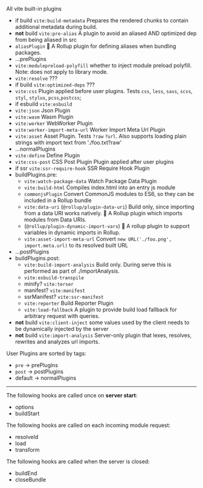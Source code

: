 All vite built-in plugins

- if build `vite:build-metadata` Prepares the rendered chunks to contain additional metadata during build.
- **not** build `vite:pre-alias` A plugin to avoid an aliased AND optimized dep from being aliased in src
- `aliasPlugin` 🍣 A Rollup plugin for defining aliases when bundling packages.
- ...prePlugins
- `vite:modulepreload-polyfill` whether to inject module preload polyfill. Note: does not apply to library mode.
- `vite:resolve` ???
- if build `vite:optimized-deps` ???
- `vite:css` Plugin applied before user plugins. Tests `css`, `less`, `sass`, `scss`, `styl`, `stylus`, `pcss`,`postcss`;
- if esbuild `vite:esbuild`
- `vite:json` Json Plugin
- `vite:wasm` Wasm Plugin
- `vite:worker` WebWorker Plugin
- `vite:worker-import-meta-url` Worker Import Meta Url Plugin
- `vite:asset` Asset Plugin. Tests `?raw` `?url`. Also supports loading plain strings with import text from './foo.txt?raw'
- ...normalPlugins
- `vite:define` Define Plugin
- `vite:css-post` CSS Post Plugin Plugin applied after user plugins
- if ssr `vite:ssr-require-hook` SSR Require Hook Plugin
- buildPlugins.pre:
  - `vite:watch-package-data` Watch Package Data Plugin
  - `vite:build-html` Compiles index.html into an entry js module
  - `commonjsPlugin` Convert CommonJS modules to ES6, so they can be included in a Rollup bundle
  - `vite:data-uri` (`@rollup/plugin-data-uri`) Build only, since importing from a data URI works natively.
    🍣 A Rollup plugin which imports modules from Data URIs.
  - (`@rollup/plugin-dynamic-import-vars`) 🍣 A rollup plugin to support variables in dynamic imports in Rollup.
  - `vite:asset-import-meta-url` Convert `new URL('./foo.png', import.meta.url)` to its resolved built URL
- ...postPlugins
- buildPlugins.post:
  - `vite:build-import-analysis` Build only. During serve this is performed as part of ./importAnalysis.
  - `vite:esbuild-transpile`
  - minify? `vite:terser`
  - manifest? `vite:manifest`
  - ssrManifest? `vite:ssr-manifest`
  - `vite:reporter` Build Reporter Plugin
  - `vite:load-fallback` A plugin to provide build load fallback for arbitrary request with queries.
- **not** build `vite:client-inject` some values used by the client needs to be dynamically injected by the server
- **not** build `vite:import-analysis` Server-only plugin that lexes, resolves, rewrites and analyzes url imports.

User Plugins are sorted by tags:

- `pre` → prePlugins
- `post` → postPlugins
- default → normalPlugins

---

The following hooks are called once on **server start**:

- options
- buildStart

The following hooks are called on each incoming module request:

- resolveId
- load
- transform

The following hooks are called when the server is closed:

- buildEnd
- closeBundle
